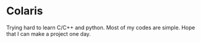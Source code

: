 # Colaris
Trying hard to learn C/C++ and python. 
Most of my codes are simple. Hope that I can make a project one day.
